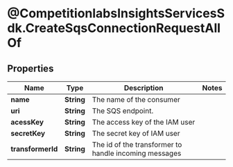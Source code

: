 # @CompetitionlabsInsightsServicesSdk.CreateSqsConnectionRequestAllOf

## Properties

Name | Type | Description | Notes
------------ | ------------- | ------------- | -------------
**name** | **String** | The name of the consumer | 
**uri** | **String** | The SQS endpoint. | 
**acessKey** | **String** | The access key of the IAM user | 
**secretKey** | **String** | The secret key of IAM user | 
**transformerId** | **String** | The id of the transformer to handle incoming messages | 


